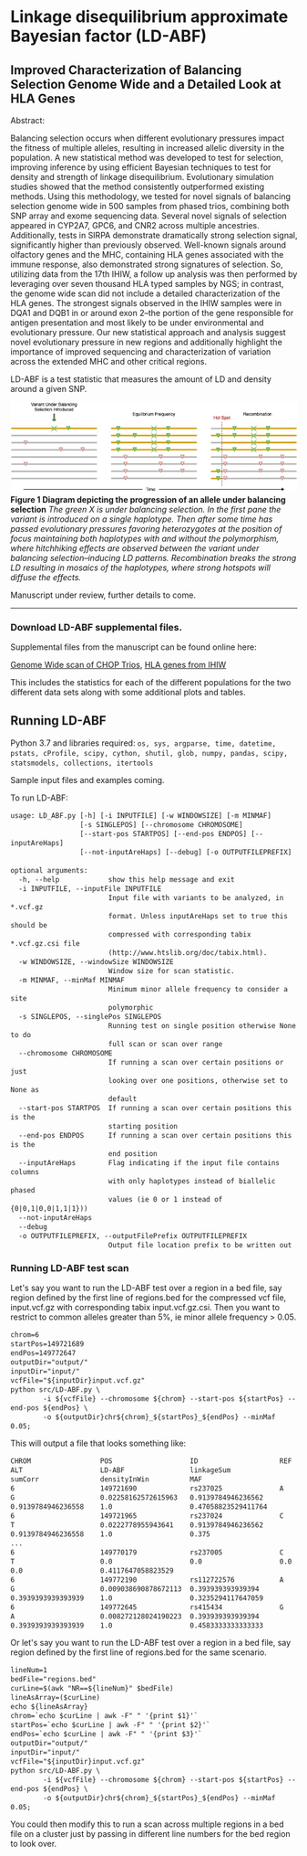 # Linkage disequilibrium approximate Bayesian factor (LD-ABF) 
## Improved Characterization of Balancing Selection Genome Wide and a Detailed Look at HLA Genes

Abstract:

Balancing selection occurs when different evolutionary pressures impact the fitness of multiple alleles, resulting in increased allelic diversity in the population. A new statistical method was developed to test for selection, improving inference by using efficient Bayesian techniques to test for density and strength of linkage disequilibrium. Evolutionary simulation studies showed that the method consistently outperformed existing methods. Using this methodology, we tested for novel signals of balancing selection genome wide in 500 samples from phased trios, combining both SNP array and exome sequencing data. Several novel signals of selection appeared in CYP2A7, GPC6, and CNR2 across multiple ancestries. Additionally, tests in SIRPA demonstrate dramatically strong selection signal, significantly higher than previously observed. Well-known signals around olfactory genes and the MHC, containing HLA genes associated with the immune response, also demonstrated strong signatures of selection. So, utilizing data from the 17th IHIW, a follow up analysis was then performed by leveraging over seven thousand HLA typed samples by NGS; in contrast, the genome wide scan did not include a detailed characterization of the HLA genes.  The strongest signals observed in the IHIW samples were in DQA1 and DQB1 in or around exon 2–the portion of the gene responsible for antigen presentation and most likely to be under environmental and evolutionary pressure. Our new statistical approach and analysis suggest novel evolutionary pressure in new regions and additionally highlight the importance of improved sequencing and characterization of variation across the extended MHC and other critical regions.


LD-ABF is a test statistic that measures the amount of LD and density around a given SNP. 

![Figure 1](https://github.com/tris-10/LD-ABF/blob/main/figures/BalancingSelectionOverTime.jpg)**Figure 1 Diagram depicting the progression of an allele under balancing selection** 
*The green X is under balancing selection. In the first pane the variant is introduced on a single haplotype. Then after some time has passed evolutionary pressures favoring heterozygotes at the position of focus maintaining both haplotypes with and without the polymorphism, where hitchhiking effects are observed between the variant under balancing selection–inducing LD patterns.  Recombination breaks the strong LD resulting in mosaics of the haplotypes, where strong hotspots will diffuse the effects.*

Manuscript under review, further details to come.


-----------------------------------------------------
### Download LD-ABF supplemental files.

Supplemental files from the manuscript can be found online here:
 
[Genome Wide scan of CHOP Trios](https://upenn.box.com/s/yikbstl82z8g5negl7mbwd7epqapkab5), 
[HLA genes from IHIW](https://upenn.box.com/s/vqtso3lhyckwuud0qpjpkp1yd8hx636j)

This includes the statistics for each of the different populations for the two different data sets along with some additional plots and tables. 

## Running LD-ABF
Python 3.7 and libraries required: `os, sys, argparse, time, datetime, pstats, cProfile, scipy, cython, shutil, glob, numpy, pandas, scipy, statsmodels, collections, itertools` 

Sample input files and examples coming.

To run LD-ABF: 


```
usage: LD_ABF.py [-h] [-i INPUTFILE] [-w WINDOWSIZE] [-m MINMAF]
                 [-s SINGLEPOS] [--chromosome CHROMOSOME]
                 [--start-pos STARTPOS] [--end-pos ENDPOS] [--inputAreHaps]
                 [--not-inputAreHaps] [--debug] [-o OUTPUTFILEPREFIX]

optional arguments:
  -h, --help            show this help message and exit
  -i INPUTFILE, --inputFile INPUTFILE
                        Input file with variants to be analyzed, in *.vcf.gz
                        format. Unless inputAreHaps set to true this should be
                        compressed with corresponding tabix *.vcf.gz.csi file
                        (http://www.htslib.org/doc/tabix.html).
  -w WINDOWSIZE, --windowSize WINDOWSIZE
                        Window size for scan statistic.
  -m MINMAF, --minMaf MINMAF
                        Minimum minor allele frequency to consider a site
                        polymorphic
  -s SINGLEPOS, --singlePos SINGLEPOS
                        Running test on single position otherwise None to do
                        full scan or scan over range
  --chromosome CHROMOSOME
                        If running a scan over certain positions or just
                        looking over one positions, otherwise set to None as
                        default
  --start-pos STARTPOS  If running a scan over certain positions this is the
                        starting position
  --end-pos ENDPOS      If running a scan over certain positions this is the
                        end position
  --inputAreHaps        Flag indicating if the input file contains columns
                        with only haplotypes instead of biallelic phased
                        values (ie 0 or 1 instead of {0|0,1|0,0|1,1|1}))
  --not-inputAreHaps
  --debug
  -o OUTPUTFILEPREFIX, --outputFilePrefix OUTPUTFILEPREFIX
                        Output file location prefix to be written out
```



### Running LD-ABF test scan


Let's say you want to run the LD-ABF test over a region in a bed file, say region defined by the first line of regions.bed for the compressed vcf file, input.vcf.gz with corresponding tabix input.vcf.gz.csi. Then you want to restrict to common alleles greater than 5%, ie minor allele frequency > 0.05.

```
chrom=6
startPos=149721689
endPos=149772647
outputDir="output/"
inputDir="input/"
vcfFile="${inputDir}input.vcf.gz"
python src/LD-ABF.py \
        -i ${vcfFile} --chromosome ${chrom} --start-pos ${startPos} --end-pos ${endPos} \
        -o ${outputDir}chr${chrom}_${startPos}_${endPos} --minMaf 0.05;
```

This will output a file that looks something like:
```
CHROM                 POS                   ID                    REF                   ALT                   LD-ABF                linkageSum            sumCorr               densityInWin          MAF
6                     149721690             rs237025              A                     G                     0.02258162572615963   0.9139784946236562    0.9139784946236558    1.0                   0.47058823529411764
6                     149721965             rs237024              C                     T                     0.0222778955943641    0.9139784946236562    0.9139784946236558    1.0                   0.375
...
6                     149770179             rs237005              C                     T                     0.0                   0.0                   0.0                   0.0                   0.4117647058823529
6                     149772190             rs112722576           A                     G                     0.009038690878672113  0.393939393939394     0.3939393939393939    1.0                   0.3235294117647059
6                     149772645             rs415434              G                     A                     0.008272128024190223  0.393939393939394     0.3939393939393939    1.0                   0.4583333333333333
```


Or let's say you want to run the LD-ABF test over a region in a bed file, say region defined by the first line of regions.bed for the same scenario. 
 
```
lineNum=1
bedFile="regions.bed"
curLine=$(awk "NR==${lineNum}" $bedFile)
lineAsArray=($curLine)
echo ${lineAsArray}
chrom=`echo $curLine | awk -F" " '{print $1}'`
startPos=`echo $curLine | awk -F" " '{print $2}'`
endPos=`echo $curLine | awk -F" " '{print $3}'`
outputDir="output/"
inputDir="input/"
vcfFile="${inputDir}input.vcf.gz"
python src/LD-ABF.py \
        -i ${vcfFile} --chromosome ${chrom} --start-pos ${startPos} --end-pos ${endPos} \
        -o ${outputDir}chr${chrom}_${startPos}_${endPos} --minMaf 0.05;
```

You could then modify this to run a scan across multiple regions in a bed file on a cluster just by passing in different line numbers for the bed region to look over.  